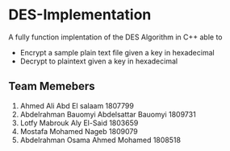 # DES-Implementation
A fully function implentation of the DES Algorithm in C++ able to
* Encrypt a sample plain text file given a key in hexadecimal
* Decrypt to plaintext given a key in hexadecimal

## Team Memebers
1. Ahmed Ali Abd El salaam 1807799
1. Abdelrahman Bauomyi Abdelsattar Bauomyi 1809731
1. Lotfy Mabrouk Aly El-Said 1803659
1. Mostafa Mohamed Nageb 1809079
1. Abdelrahman Osama Ahmed Mohamed 1808518 
